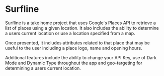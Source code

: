 # Surfline
Surfline is a take home project that uses Google's Places API to retrieve a list of places using a given location. It also includes the ability to determine a users current location or use a location specified from a map.

Once presented, it includes attributes related to that place that may be useful to the user including a place logo, name and opening hours.

Additional features include the ability to change your API Key, use of Dark Mode and Dynamic Type throughout the app and geo-targeting for determining a users current location.
